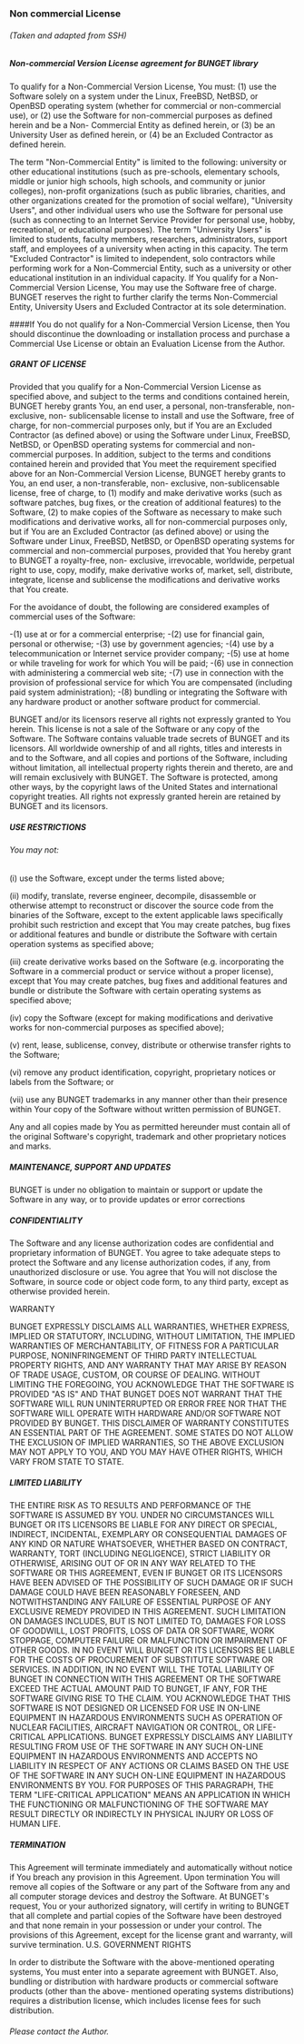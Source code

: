 ### Non commercial License 
###### (Taken and adapted from SSH)

##### Non-commercial Version License agreement for BUNGET library

To qualify for a Non-Commercial Version License, You must:
(1) use the Software solely on a system under the Linux,
FreeBSD, NetBSD, or OpenBSD operating system (whether for
commercial or non-commercial use), or (2) use the Software
for non-commercial purposes as defined herein and be a Non-
Commercial Entity as defined herein, or (3) be an
University User as defined herein, or (4) be an Excluded
Contractor as defined herein.

The term "Non-Commercial Entity" is limited to the
following: university or other educational institutions
(such as pre-schools, elementary schools, middle or junior
high schools, high schools, and community or junior
colleges), non-profit organizations (such as public
libraries, charities, and other organizations created for
the promotion of social welfare), "University Users", and
other individual users who use the Software for personal
use (such as connecting to an Internet Service Provider for
personal use, hobby, recreational, or educational
purposes). The term "University Users" is limited to
students, faculty members, researchers, administrators,
support staff, and employees of a university when acting in
this capacity. The term "Excluded Contractor" is limited to
independent, solo contractors while performing work for a
Non-Commercial Entity, such as a university or other
educational institution in an individual capacity. If You
qualify for a Non-Commercial Version License, You may use
the Software free of charge. BUNGET reserves the right to
further clarify the terms Non-Commercial Entity, University
Users and Excluded Contractor at its sole determination.

####If You do not qualify for a Non-Commercial Version
License, then You should discontinue the downloading or
installation process and purchase a Commercial Use License
or obtain an Evaluation License from the Author.

##### GRANT OF LICENSE

Provided that you qualify for a Non-Commercial Version
License as specified above, and subject to the terms and
conditions contained herein, BUNGET hereby grants You, an end
user, a personal, non-transferable, non-exclusive, non-
sublicensable license to install and use the Software, free
of charge, for non-commercial purposes only, but if You are
an Excluded Contractor (as defined above) or using the
Software under Linux, FreeBSD, NetBSD, or OpenBSD operating
systems for commercial and non-commercial purposes. In
addition, subject to the terms and conditions contained
herein and provided that You meet the requirement specified
above for an Non-Commercial Version License, BUNGET hereby
grants to You, an end user, a non-transferable, non-
exclusive, non-sublicensable license, free of charge, to
(1) modify and make derivative works (such as software
patches, bug fixes, or the creation of additional features)
to the Software, (2) to make copies of the Software as
necessary to make such modifications and derivative works,
all for non-commercial purposes only, but if You are an
Excluded Contractor (as defined above) or using the
Software under Linux, FreeBSD, NetBSD, or OpenBSD operating
systems for commercial and non-commercial purposes,
provided that You hereby grant to BUNGET a royalty-free, non-
exclusive, irrevocable, worldwide, perpetual right to use,
copy, modify, make derivative works of, market, sell,
distribute, integrate, license and sublicense the
modifications and derivative works that You create.


For the avoidance of doubt, the following are considered
examples of commercial uses of the Software:

  -(1)	use at or for a commercial enterprise;
  -(2)	use for financial gain, personal or otherwise;
  -(3)	use by government agencies;
  -(4)	use by a telecommunication or Internet service
provider company;
  -(5)	use at home or while traveling for work for which You
will be paid;
  -(6)	use in connection with administering a commercial web
site;
  -(7)	use in connection with the provision of professional
service for which You are compensated (including paid
system administration);
  -(8)	bundling or integrating the Software with any hardware
product or another software product for commercial.

BUNGET and/or its licensors reserve all rights not expressly
granted to You herein. This license is not a sale of the
Software or any copy of the Software. The Software contains
valuable trade secrets of BUNGET and its licensors. All
worldwide ownership of and all rights, titles and interests
in and to the Software, and all copies and portions of the
Software, including without limitation, all intellectual
property rights therein and thereto, are and will remain
exclusively with BUNGET. The Software is protected, among
other ways, by the copyright laws of the United States and
international copyright treaties. All rights not expressly
granted herein are retained by BUNGET and its licensors.

##### USE RESTRICTIONS

###### You may not: 

(i) use the Software, except under the terms listed above; 

(ii) modify, translate, reverse engineer, decompile,
disassemble or otherwise attempt to reconstruct or discover
the source code from the binaries of the Software, except
to the extent applicable laws specifically prohibit such
restriction and except that You may create patches, bug
fixes or additional features and bundle or distribute the
Software with certain operation systems as specified  above;

(iii) create derivative works based on the Software (e.g.
incorporating the Software in a commercial product or
service without a proper license), except that You may
create patches, bug fixes and additional features and
bundle or distribute the Software with certain operating
systems as specified above;

(iv) copy the Software (except for making modifications
and derivative works for non-commercial purposes as
specified above);

(v) rent, lease, sublicense, convey, distribute or
otherwise transfer rights to the Software;

(vi) remove any product identification, copyright,
proprietary notices or labels from the Software; or

(vii) use any BUNGET trademarks in any manner other than
their presence within Your copy of the Software without
written permission of BUNGET.

Any and all copies made by You as permitted hereunder must
contain all of the original Software's copyright, trademark
and other proprietary notices and marks.

##### MAINTENANCE, SUPPORT AND UPDATES

BUNGET is under no obligation to maintain or support or
update the Software in any way, or to provide updates or
error corrections


##### CONFIDENTIALITY

The Software and any license authorization codes are
confidential and proprietary information of BUNGET. You agree
to take adequate steps to protect the Software and any
license authorization codes, if any, from unauthorized
disclosure or use. You agree that You will not disclose the
Software, in source code or object code form, to any third
party, except as otherwise provided herein.

WARRANTY

BUNGET EXPRESSLY DISCLAIMS ALL WARRANTIES, WHETHER EXPRESS,
IMPLIED OR STATUTORY, INCLUDING, WITHOUT LIMITATION, THE
IMPLIED WARRANTIES OF MERCHANTABILITY, OF FITNESS FOR A
PARTICULAR PURPOSE, NONINFRINGEMENT OF THIRD PARTY
INTELLECTUAL PROPERTY RIGHTS, AND ANY WARRANTY THAT MAY
ARISE BY REASON OF TRADE USAGE, CUSTOM, OR COURSE OF
DEALING. WITHOUT LIMITING THE FOREGOING, YOU ACKNOWLEDGE
THAT THE SOFTWARE IS PROVIDED "AS IS" AND THAT BUNGET DOES NOT
WARRANT THAT THE SOFTWARE WILL RUN UNINTERRUPTED OR ERROR
FREE NOR THAT THE SOFTWARE WILL OPERATE WITH HARDWARE
AND/OR SOFTWARE NOT PROVIDED BY BUNGET. THIS DISCLAIMER OF
WARRANTY CONSTITUTES AN ESSENTIAL PART OF THE AGREEMENT.
SOME STATES DO NOT ALLOW THE EXCLUSION OF IMPLIED
WARRANTIES, SO THE ABOVE EXCLUSION MAY NOT APPLY TO YOU,
AND YOU MAY HAVE OTHER RIGHTS, WHICH VARY FROM STATE TO
STATE.

##### LIMITED LIABILITY

THE ENTIRE RISK AS TO RESULTS AND PERFORMANCE OF THE
SOFTWARE IS ASSUMED BY YOU. UNDER NO CIRCUMSTANCES WILL BUNGET
OR ITS LICENSORS BE LIABLE FOR ANY DIRECT OR SPECIAL,
INDIRECT, INCIDENTAL, EXEMPLARY OR CONSEQUENTIAL DAMAGES OF
ANY KIND OR NATURE WHATSOEVER, WHETHER BASED ON CONTRACT,
WARRANTY, TORT (INCLUDING NEGLIGENCE), STRICT LIABILITY OR
OTHERWISE, ARISING OUT OF OR IN ANY WAY RELATED TO THE
SOFTWARE OR THIS AGREEMENT, EVEN IF BUNGET OR ITS LICENSORS
HAVE BEEN ADVISED OF THE POSSIBILITY OF SUCH DAMAGE OR IF
SUCH DAMAGE COULD HAVE BEEN REASONABLY FORESEEN, AND
NOTWITHSTANDING ANY FAILURE OF ESSENTIAL PURPOSE OF ANY
EXCLUSIVE REMEDY PROVIDED IN THIS AGREEMENT. SUCH
LIMITATION ON DAMAGES INCLUDES, BUT IS NOT LIMITED TO,
DAMAGES FOR LOSS OF GOODWILL, LOST PROFITS, LOSS OF DATA OR
SOFTWARE, WORK STOPPAGE, COMPUTER FAILURE OR MALFUNCTION OR
IMPAIRMENT OF OTHER GOODS. IN NO EVENT WILL BUNGET OR ITS
LICENSORS BE LIABLE FOR THE COSTS OF PROCUREMENT OF
SUBSTITUTE SOFTWARE OR SERVICES. IN ADDITION, IN NO EVENT
WILL THE TOTAL LIABILITY OF BUNGET IN CONNECTION WITH THIS
AGREEMENT OR THE SOFTWARE EXCEED THE ACTUAL AMOUNT PAID TO
BUNGET, IF ANY, FOR THE SOFTWARE GIVING RISE TO THE CLAIM. YOU
ACKNOWLEDGE THAT THIS SOFTWARE IS NOT DESIGNED OR LICENSED
FOR USE IN ON-LINE EQUIPMENT IN HAZARDOUS ENVIRONMENTS SUCH
AS OPERATION OF NUCLEAR FACILITIES, AIRCRAFT NAVIGATION OR
CONTROL, OR LIFE-CRITICAL APPLICATIONS. BUNGET EXPRESSLY
DISCLAIMS ANY LIABILITY RESULTING FROM USE OF THE SOFTWARE
IN ANY SUCH ON-LINE EQUIPMENT IN HAZARDOUS ENVIRONMENTS AND
ACCEPTS NO LIABILITY IN RESPECT OF ANY ACTIONS OR CLAIMS
BASED ON THE USE OF THE SOFTWARE IN ANY SUCH ON-LINE
EQUIPMENT IN HAZARDOUS ENVIRONMENTS BY YOU. FOR PURPOSES OF
THIS PARAGRAPH, THE TERM "LIFE-CRITICAL APPLICATION" MEANS
AN APPLICATION IN WHICH THE FUNCTIONING OR MALFUNCTIONING
OF THE SOFTWARE MAY RESULT DIRECTLY OR INDIRECTLY IN
PHYSICAL INJURY OR LOSS OF HUMAN LIFE. 

##### TERMINATION

This Agreement will terminate immediately and
automatically without notice if You breach any provision in
this Agreement. Upon termination You will remove all copies
of the Software or any part of the Software from any and
all computer storage devices and destroy the Software. At
BUNGET's request, You or your authorized signatory, will
certify in writing to BUNGET that all complete and partial
copies of the Software have been destroyed and that none
remain in your possession or under your control. The
provisions of this Agreement, except for the license grant
and warranty, will survive termination.
U.S. GOVERNMENT RIGHTS

In order to distribute
the Software with the above-mentioned operating systems,
You must enter into a separate agreement with BUNGET. Also,
bundling or distribution with hardware products or
commercial software products (other than the above-
mentioned operating systems distributions) requires a
distribution license, which includes license fees for such
distribution. 

###### Please contact the Author.
